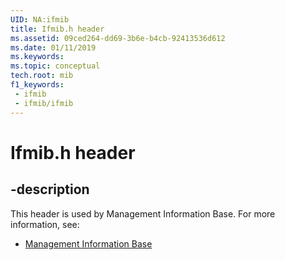 ```yaml
---
UID: NA:ifmib
title: Ifmib.h header
ms.assetid: 09ced264-dd69-3b6e-b4cb-92413536d612
ms.date: 01/11/2019
ms.keywords: 
ms.topic: conceptual
tech.root: mib
f1_keywords:
 - ifmib
 - ifmib/ifmib
---
```


# Ifmib.h header


## -description

This header is used by Management Information Base. For more information, see:

- [Management Information Base](../_mib/index.md)

